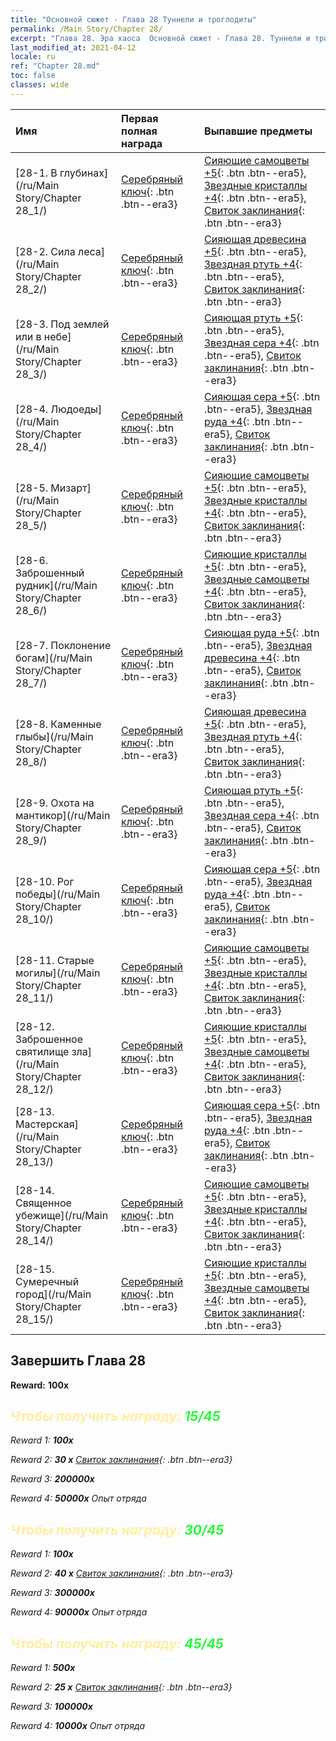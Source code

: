 ```yaml
---
title: "Основной сюжет - Глава 28 Туннели и троглодиты"
permalink: /Main Story/Chapter 28/
excerpt: "Глава 28. Эра хаоса  Основной сюжет - Глава 28. Туннели и троглодиты"
last_modified_at: 2021-04-12
locale: ru
ref: "Chapter 28.md"
toc: false
classes: wide
---
```


  | Имя |  Первая полная награда | Выпавшие предметы |
  |:------------|:------------|:------------| 
  | [28-1. В глубинах](/ru/Main Story/Chapter 28_1/) | [Серебряный ключ](/ru/Items/con_693/){: .btn .btn--era3} | [Сияющие самоцветы +5](/ru/Items/mat_100/){: .btn .btn--era5}, [Звездные кристаллы +4](/ru/Items/mat_94/){: .btn .btn--era5}, [Свиток заклинания](/ru/Items/con_694/){: .btn .btn--era3} |
  | [28-2. Сила леса](/ru/Main Story/Chapter 28_2/) | [Серебряный ключ](/ru/Items/con_693/){: .btn .btn--era3} | [Сияющая древесина +5](/ru/Items/mat_97/){: .btn .btn--era5}, [Звездная ртуть +4](/ru/Items/mat_91/){: .btn .btn--era5}, [Свиток заклинания](/ru/Items/con_694/){: .btn .btn--era3} |
  | [28-3. Под землей или в небе](/ru/Main Story/Chapter 28_3/) | [Серебряный ключ](/ru/Items/con_693/){: .btn .btn--era3} | [Сияющая ртуть +5](/ru/Items/mat_98/){: .btn .btn--era5}, [Звездная сера +4](/ru/Items/mat_92/){: .btn .btn--era5}, [Свиток заклинания](/ru/Items/con_694/){: .btn .btn--era3} |
  | [28-4. Людоеды](/ru/Main Story/Chapter 28_4/) | [Серебряный ключ](/ru/Items/con_693/){: .btn .btn--era3} | [Сияющая сера +5](/ru/Items/mat_99/){: .btn .btn--era5}, [Звездная руда +4](/ru/Items/mat_89/){: .btn .btn--era5}, [Свиток заклинания](/ru/Items/con_694/){: .btn .btn--era3} |
  | [28-5. Мизарт](/ru/Main Story/Chapter 28_5/) | [Серебряный ключ](/ru/Items/con_693/){: .btn .btn--era3} | [Сияющие самоцветы +5](/ru/Items/mat_100/){: .btn .btn--era5}, [Звездные кристаллы +4](/ru/Items/mat_94/){: .btn .btn--era5}, [Свиток заклинания](/ru/Items/con_694/){: .btn .btn--era3} |
  | [28-6. Заброшенный рудник](/ru/Main Story/Chapter 28_6/) | [Серебряный ключ](/ru/Items/con_693/){: .btn .btn--era3} | [Сияющие кристаллы +5](/ru/Items/mat_101/){: .btn .btn--era5}, [Звездные самоцветы +4](/ru/Items/mat_93/){: .btn .btn--era5}, [Свиток заклинания](/ru/Items/con_694/){: .btn .btn--era3} |
  | [28-7. Поклонение богам](/ru/Main Story/Chapter 28_7/) | [Серебряный ключ](/ru/Items/con_693/){: .btn .btn--era3} | [Сияющая руда +5](/ru/Items/mat_96/){: .btn .btn--era5}, [Звездная древесина +4](/ru/Items/mat_90/){: .btn .btn--era5}, [Свиток заклинания](/ru/Items/con_694/){: .btn .btn--era3} |
  | [28-8. Каменные глыбы](/ru/Main Story/Chapter 28_8/) | [Серебряный ключ](/ru/Items/con_693/){: .btn .btn--era3} | [Сияющая древесина +5](/ru/Items/mat_97/){: .btn .btn--era5}, [Звездная ртуть +4](/ru/Items/mat_91/){: .btn .btn--era5}, [Свиток заклинания](/ru/Items/con_694/){: .btn .btn--era3} |
  | [28-9. Охота на мантикор](/ru/Main Story/Chapter 28_9/) | [Серебряный ключ](/ru/Items/con_693/){: .btn .btn--era3} | [Сияющая ртуть +5](/ru/Items/mat_98/){: .btn .btn--era5}, [Звездная сера +4](/ru/Items/mat_92/){: .btn .btn--era5}, [Свиток заклинания](/ru/Items/con_694/){: .btn .btn--era3} |
  | [28-10. Рог победы](/ru/Main Story/Chapter 28_10/) | [Серебряный ключ](/ru/Items/con_693/){: .btn .btn--era3} | [Сияющая сера +5](/ru/Items/mat_99/){: .btn .btn--era5}, [Звездная руда +4](/ru/Items/mat_89/){: .btn .btn--era5}, [Свиток заклинания](/ru/Items/con_694/){: .btn .btn--era3} |
  | [28-11. Старые могилы](/ru/Main Story/Chapter 28_11/) | [Серебряный ключ](/ru/Items/con_693/){: .btn .btn--era3} | [Сияющие самоцветы +5](/ru/Items/mat_100/){: .btn .btn--era5}, [Звездные кристаллы +4](/ru/Items/mat_94/){: .btn .btn--era5}, [Свиток заклинания](/ru/Items/con_694/){: .btn .btn--era3} |
  | [28-12. Заброшенное святилище зла](/ru/Main Story/Chapter 28_12/) | [Серебряный ключ](/ru/Items/con_693/){: .btn .btn--era3} | [Сияющие кристаллы +5](/ru/Items/mat_101/){: .btn .btn--era5}, [Звездные самоцветы +4](/ru/Items/mat_93/){: .btn .btn--era5}, [Свиток заклинания](/ru/Items/con_694/){: .btn .btn--era3} |
  | [28-13. Мастерская](/ru/Main Story/Chapter 28_13/) | [Серебряный ключ](/ru/Items/con_693/){: .btn .btn--era3} | [Сияющая сера +5](/ru/Items/mat_99/){: .btn .btn--era5}, [Звездная руда +4](/ru/Items/mat_89/){: .btn .btn--era5}, [Свиток заклинания](/ru/Items/con_694/){: .btn .btn--era3} |
  | [28-14. Священное убежище](/ru/Main Story/Chapter 28_14/) | [Серебряный ключ](/ru/Items/con_693/){: .btn .btn--era3} | [Сияющие самоцветы +5](/ru/Items/mat_100/){: .btn .btn--era5}, [Звездные кристаллы +4](/ru/Items/mat_94/){: .btn .btn--era5}, [Свиток заклинания](/ru/Items/con_694/){: .btn .btn--era3} |
  | [28-15. Сумеречный город](/ru/Main Story/Chapter 28_15/) | [Серебряный ключ](/ru/Items/con_693/){: .btn .btn--era3} | [Сияющие кристаллы +5](/ru/Items/mat_101/){: .btn .btn--era5}, [Звездные самоцветы +4](/ru/Items/mat_93/){: .btn .btn--era5}, [Свиток заклинания](/ru/Items/con_694/){: .btn .btn--era3} |


## Завершить Глава 28

 **Reward:**  **100x** <i class="fas fa-gem"/>



## <span style="color: #ffeea0">Чтобы получить награду: </span><span style="color: #27f73a">15/45</span>

 Reward 1:  **100x** <i class="fas fa-gem"/>

 Reward 2: **30 x** [Свиток заклинания](/ru/Items/con_694/){: .btn .btn--era3}

 Reward 3:  **200000x** <i class="fas fa-coins"/>

 Reward 4:  **50000x** Опыт отряда



## <span style="color: #ffeea0">Чтобы получить награду: </span><span style="color: #27f73a">30/45</span>

 Reward 1:  **100x** <i class="fas fa-gem"/>

 Reward 2: **40 x** [Свиток заклинания](/ru/Items/con_694/){: .btn .btn--era3}

 Reward 3:  **300000x** <i class="fas fa-coins"/>

 Reward 4:  **90000x** Опыт отряда



## <span style="color: #ffeea0">Чтобы получить награду: </span><span style="color: #27f73a">45/45</span>

 Reward 1:  **500x** <i class="fas fa-gem"/>

 Reward 2: **25 x** [Свиток заклинания](/ru/Items/con_694/){: .btn .btn--era3}

 Reward 3:  **100000x** <i class="fas fa-coins"/>

 Reward 4:  **10000x** Опыт отряда

